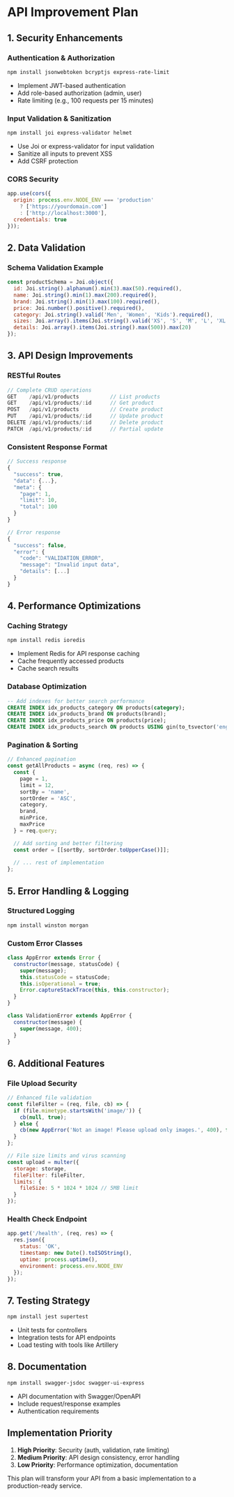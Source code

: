 # API Improvement Plan

## 1. Security Enhancements

### Authentication & Authorization
```bash
npm install jsonwebtoken bcryptjs express-rate-limit
```
- Implement JWT-based authentication
- Add role-based authorization (admin, user)
- Rate limiting (e.g., 100 requests per 15 minutes)

### Input Validation & Sanitization
```bash
npm install joi express-validator helmet
```
- Use Joi or express-validator for input validation
- Sanitize all inputs to prevent XSS
- Add CSRF protection

### CORS Security
```javascript
app.use(cors({
  origin: process.env.NODE_ENV === 'production' 
    ? ['https://yourdomain.com'] 
    : ['http://localhost:3000'],
  credentials: true
}));
```

## 2. Data Validation

### Schema Validation Example
```javascript
const productSchema = Joi.object({
  id: Joi.string().alphanum().min(3).max(50).required(),
  name: Joi.string().min(1).max(200).required(),
  brand: Joi.string().min(1).max(100).required(),
  price: Joi.number().positive().required(),
  category: Joi.string().valid('Men', 'Women', 'Kids').required(),
  sizes: Joi.array().items(Joi.string().valid('XS', 'S', 'M', 'L', 'XL', 'XXL')).max(10),
  details: Joi.array().items(Joi.string().max(500)).max(20)
});
```

## 3. API Design Improvements

### RESTful Routes
```javascript
// Complete CRUD operations
GET    /api/v1/products          // List products
GET    /api/v1/products/:id      // Get product
POST   /api/v1/products          // Create product
PUT    /api/v1/products/:id      // Update product
DELETE /api/v1/products/:id      // Delete product
PATCH  /api/v1/products/:id      // Partial update
```

### Consistent Response Format
```javascript
// Success response
{
  "success": true,
  "data": {...},
  "meta": {
    "page": 1,
    "limit": 10,
    "total": 100
  }
}

// Error response
{
  "success": false,
  "error": {
    "code": "VALIDATION_ERROR",
    "message": "Invalid input data",
    "details": [...]
  }
}
```

## 4. Performance Optimizations

### Caching Strategy
```bash
npm install redis ioredis
```
- Implement Redis for API response caching
- Cache frequently accessed products
- Cache search results

### Database Optimization
```sql
-- Add indexes for better search performance
CREATE INDEX idx_products_category ON products(category);
CREATE INDEX idx_products_brand ON products(brand);
CREATE INDEX idx_products_price ON products(price);
CREATE INDEX idx_products_search ON products USING gin(to_tsvector('english', name || ' ' || brand));
```

### Pagination & Sorting
```javascript
// Enhanced pagination
const getAllProducts = async (req, res) => {
  const {
    page = 1,
    limit = 12,
    sortBy = 'name',
    sortOrder = 'ASC',
    category,
    brand,
    minPrice,
    maxPrice
  } = req.query;

  // Add sorting and better filtering
  const order = [[sortBy, sortOrder.toUpperCase()]];
  
  // ... rest of implementation
};
```

## 5. Error Handling & Logging

### Structured Logging
```bash
npm install winston morgan
```

### Custom Error Classes
```javascript
class AppError extends Error {
  constructor(message, statusCode) {
    super(message);
    this.statusCode = statusCode;
    this.isOperational = true;
    Error.captureStackTrace(this, this.constructor);
  }
}

class ValidationError extends AppError {
  constructor(message) {
    super(message, 400);
  }
}
```

## 6. Additional Features

### File Upload Security
```javascript
// Enhanced file validation
const fileFilter = (req, file, cb) => {
  if (file.mimetype.startsWith('image/')) {
    cb(null, true);
  } else {
    cb(new AppError('Not an image! Please upload only images.', 400), false);
  }
};

// File size limits and virus scanning
const upload = multer({
  storage: storage,
  fileFilter: fileFilter,
  limits: {
    fileSize: 5 * 1024 * 1024 // 5MB limit
  }
});
```

### Health Check Endpoint
```javascript
app.get('/health', (req, res) => {
  res.json({
    status: 'OK',
    timestamp: new Date().toISOString(),
    uptime: process.uptime(),
    environment: process.env.NODE_ENV
  });
});
```

## 7. Testing Strategy
```bash
npm install jest supertest
```
- Unit tests for controllers
- Integration tests for API endpoints
- Load testing with tools like Artillery

## 8. Documentation
```bash
npm install swagger-jsdoc swagger-ui-express
```
- API documentation with Swagger/OpenAPI
- Include request/response examples
- Authentication requirements

## Implementation Priority
1. **High Priority**: Security (auth, validation, rate limiting)
2. **Medium Priority**: API design consistency, error handling
3. **Low Priority**: Performance optimization, documentation

This plan will transform your API from a basic implementation to a production-ready service.
